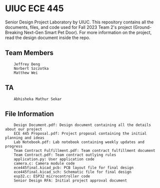 # UIUC ECE 445

Senior Design Project Laboratory by UIUC. This repository contains all the documents, files, and code used for Fall 2023 Team 2's project (Ground-Breaking Next-Gen Smart Pet Door). For more information on the project, read the design document inside the repo.

## Team Members

        Jeffrey Deng
        Norbert Szczotka
        Matthew Wei

## TA

        Abhisheka Mathur Sekar

## File Information
        Design Document.pdf: Design document containing all the details about our project
        ECE 445 Proposal.pdf: Project proposal containing the initial planning and ideas
        Lab Notebook.pdf: Lab notebook containing weekly updates and progress
        Team Contract Fulfillment.pdf: Team contract fulfillment document
        Team Contract.pdf: Team contract outlying rules
        application.py: User application code
        camera.c: Camera module code
        ece445final.kicad_pcb: PCB layout file for final design
        ece445final.kicad_sch: Schematic file for final design
        esp32.c: ESP32 microcontroller code
        Senior Design RFA: Initial project approval document
